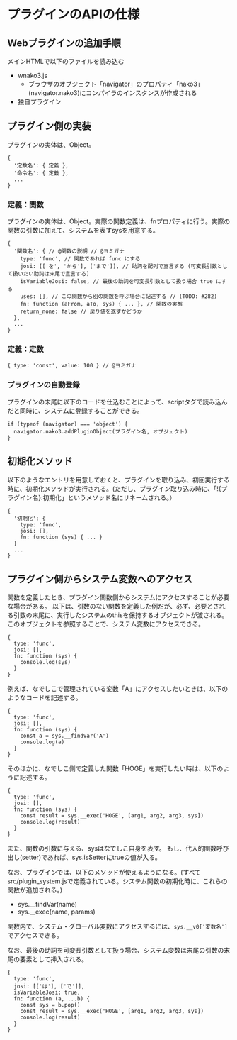 # プラグインのAPIの仕様

## Webプラグインの追加手順

メインHTMLで以下のファイルを読み込む
- wnako3.js
  - ブラウザのオブジェクト「navigator」のプロパティ「nako3」(navigator.nako3)にコンパイラのインスタンスが作成される
- 独自プラグイン

## プラグイン側の実装

プラグインの実体は、Object。

```
{
  '定数名': { 定義 },
  '命令名': { 定義 },
  ...
}
```

### 定義：関数

プラグインの実体は、Object。実際の関数定義は、fnプロパティに行う。実際の関数の引数に加えて、システムを表すsysを用意する。

```
{
  '関数名': { // @関数の説明 // @ヨミガナ
    type: 'func', // 関数であれば func にする
    josi: [['を', 'から'], ['まで']], // 助詞を配列で宣言する (可変長引数として扱いたい助詞は末尾で宣言する)
    isVariableJosi: false, // 最後の助詞を可変長引数として扱う場合 true にする
    uses: [], // この関数から別の関数を呼ぶ場合に記述する // (TODO: #282)
    fn: function (aFrom, aTo, sys) { ... }, // 関数の実態
    return_none: false // 戻り値を返すかどうか
  },
  ...
}
```

### 定義：定数

```
{ type: 'const', value: 100 } // @ヨミガナ
```

### プラグインの自動登録

プラグインの末尾に以下のコードを仕込むことによって、scriptタグで読み込んだと同時に、システムに登録することができる。

```
if (typeof (navigator) === 'object') {
  navigator.nako3.addPluginObject(プラグイン名, オブジェクト)
}
```

## 初期化メソッド

以下のようなエントリを用意しておくと、プラグインを取り込み、初回実行する時に、初期化メソッドが実行される。(ただし、プラグイン取り込み時に、「!{プラグイン名}:初期化」というメソッド名にリネームされる。）

```
{
  '初期化': {
    type: 'func',
    josi: [],
    fn: function (sys) { ... }
  }
  ...
}
```

## プラグイン側からシステム変数へのアクセス

関数を定義したとき、プラグイン関数側からシステムにアクセスすることが必要な場合がある。
以下は、引数のない関数を定義した例だが、必ず、必要とされる引数の末尾に、実行したシステムのthisを保持するオブジェクトが渡される。
このオブジェクトを参照することで、システム変数にアクセスできる。

```
{
  type: 'func',
  josi: [],
  fn: function (sys) {
    console.log(sys)
  }
}
```

例えば、なでしこで管理されている変数「A」にアクセスしたいときは、以下のようなコードを記述する。

```
{
  type: 'func',
  josi: [],
  fn: function (sys) {
    const a = sys.__findVar('A')
    console.log(a)
  }
}
```

そのほかに、なでしこ側で定義した関数「HOGE」を実行したい時は、以下のように記述する。

```
{
  type: 'func',
  josi: [],
  fn: function (sys) {
    const result = sys.__exec('HOGE', [arg1, arg2, arg3, sys])
    console.log(result)
  }
}
```

また、関数の引数に与える、sysはなでしこ自身を表す。
もし、代入的関数呼び出し(setter)であれば、sys.isSetterにtrueの値が入る。


なお、プラグインでは、以下のメソッドが使えるようになる。(すべて src/plugin_system.jsで定義されている。システム関数の初期化時に、これらの関数が追加される。)

 - sys.__findVar(name)
 - sys.__exec(name, params)

関数内で、システム・グローバル変数にアクセスするには、``sys.__v0['変数名']``でアクセスできる。

なお、最後の助詞を可変長引数として扱う場合、システム変数は末尾の引数の末尾の要素として挿入される。

```
{
  type: 'func',
  josi: [['は'], ['で']],
  isVariableJosi: true,
  fn: function (a, ...b) {
    const sys = b.pop()
    const result = sys.__exec('HOGE', [arg1, arg2, arg3, sys])
    console.log(result)
  }
}
```
